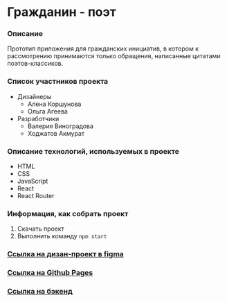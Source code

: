 # Гражданин - поэт

### Описание
Прототип приложения для гражданских инициатив, в котором к рассмотрению принимаются только обращения, написанные цитатами поэтов-классиков.

### Список участников проекта

* Дизайнеры
  * Алена Коршунова
  * Ольга Агеева
* Разработчики 
  * Валерия Виноградова
  * Ходжатов Акмурат

### Описание технологий, используемых в проекте
* HTML
* CSS
* JavaScript
* React
* React Router

### Информация, как собрать проект
1) Скачать проект
2) Выполнить команду `npm start`

### [Ссылка на дизан-проект в figma](https://www.figma.com/file/7PO8Cojqxt6xd0KIuWim4Z/%D0%93%D1%80%D0%B0%D0%B6%D0%B4%D0%B0%D0%BD%D0%B8%D0%BD-%D0%9F%D0%BE%D1%8D%D1%82-%2F-%D0%9A%D0%BE%D0%BC%D0%B0%D0%BD%D0%B4%D0%B0-16?node-id=37%3A3)


### [Ссылка на Github Pages](https://murat29.github.io/hackathon-poems/)

### [Ссылка на бэкенд](https://github.com/Murat29/poems-bd)
